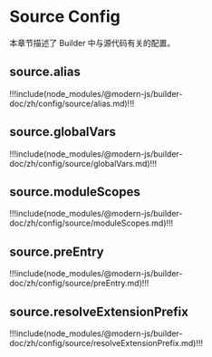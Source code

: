 # Source Config

本章节描述了 Builder 中与源代码有关的配置。

## source.alias

!!!include(node_modules/@modern-js/builder-doc/zh/config/source/alias.md)!!!

## source.globalVars

!!!include(node_modules/@modern-js/builder-doc/zh/config/source/globalVars.md)!!!

## source.moduleScopes

!!!include(node_modules/@modern-js/builder-doc/zh/config/source/moduleScopes.md)!!!

## source.preEntry

!!!include(node_modules/@modern-js/builder-doc/zh/config/source/preEntry.md)!!!

## source.resolveExtensionPrefix

!!!include(node_modules/@modern-js/builder-doc/zh/config/source/resolveExtensionPrefix.md)!!!
